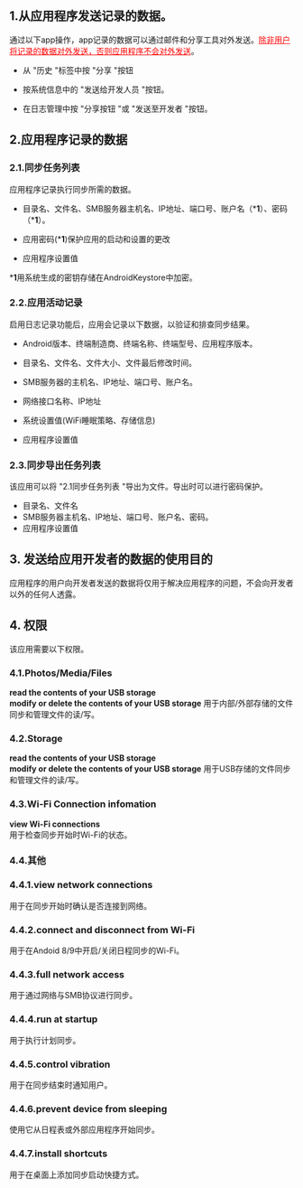  ## 1.从应用程序发送记录的数据。

通过以下app操作，app记录的数据可以通过邮件和分享工具对外发送。<span style="color: red;"><u>除非用户将记录的数据对外发送，否则应用程序不会对外发送</u></span>。

- 从 "历史 "标签中按 "分享 "按钮

- 按系统信息中的 "发送给开发人员 "按钮。

- 在日志管理中按 "分享按钮 "或 "发送至开发者 "按钮。

## 2.应用程序记录的数据

### 2.1.同步任务列表

应用程序记录执行同步所需的数据。

- 目录名、文件名、SMB服务器主机名、IP地址、端口号、账户名（***1**）、密码（***1**）。

- 应用密码(***1**)保护应用的启动和设置的更改

- 应用程序设置值

***1**用系统生成的密钥存储在AndroidKeystore中加密。

 

### 2.2.应用活动记录

启用日志记录功能后，应用会记录以下数据，以验证和排查同步结果。

- Android版本、终端制造商、终端名称、终端型号、应用程序版本。

- 目录名、文件名、文件大小、文件最后修改时间。

- SMB服务器的主机名、IP地址、端口号、账户名。

- 网络接口名称、IP地址

- 系统设置值(WiFi睡眠策略、存储信息)

- 应用程序设置值

### 2.3.同步导出任务列表

该应用可以将 "2.1同步任务列表 "导出为文件。导出时可以进行密码保护。

- 目录名、文件名
- SMB服务器主机名、IP地址、端口号、账户名、密码。
- 应用程序设置值 

## 3. 发送给应用开发者的数据的使用目的

应用程序的用户向开发者发送的数据将仅用于解决应用程序的问题，不会向开发者以外的任何人透露。

## 4. 权限

该应用需要以下权限。

### 4.1.Photos/Media/Files

**read the contents of your USB storage  
modify or delete the contents of your USB storage** 
用于内部/外部存储的文件同步和管理文件的读/写。

### 4.2.Storage

**read the contents of your USB storage  
modify or delete the contents of your USB storage** 
用于USB存储的文件同步和管理文件的读/写。

### 4.3.Wi-Fi Connection infomation

**view Wi-Fi connections**  
用于检查同步开始时Wi-Fi的状态。

### 4.4.其他

### 4.4.1.view network connections

用于在同步开始时确认是否连接到网络。

### 4.4.2.connect and disconnect from Wi-Fi

用于在Andoid 8/9中开启/关闭日程同步的Wi-Fi。

### 4.4.3.full network access

用于通过网络与SMB协议进行同步。

### 4.4.4.run at startup

用于执行计划同步。

### 4.4.5.control vibration

用于在同步结束时通知用户。

### 4.4.6.prevent device from sleeping

使用它从日程表或外部应用程序开始同步。

### 4.4.7.install shortcuts

用于在桌面上添加同步启动快捷方式。

 

 